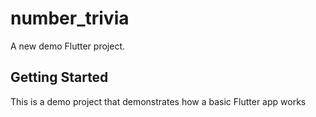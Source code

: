 # number_trivia

A new demo Flutter project.

## Getting Started

This is a demo project that demonstrates how a basic Flutter app works